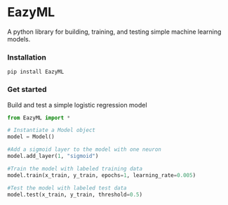 # EazyML
A python library for building, training, and testing simple machine learning models.

### Installation
```
pip install EazyML
```

### Get started
Build and test a simple logistic regression model

```Python
from EazyML import *

# Instantiate a Model object
model = Model()

#Add a sigmoid layer to the model with one neuron
model.add_layer(1, "sigmoid")

#Train the model with labeled training data
model.train(x_train, y_train, epochs=1, learning_rate=0.005)

#Test the model with labeled test data
model.test(x_train, y_train, threshold=0.5)
```